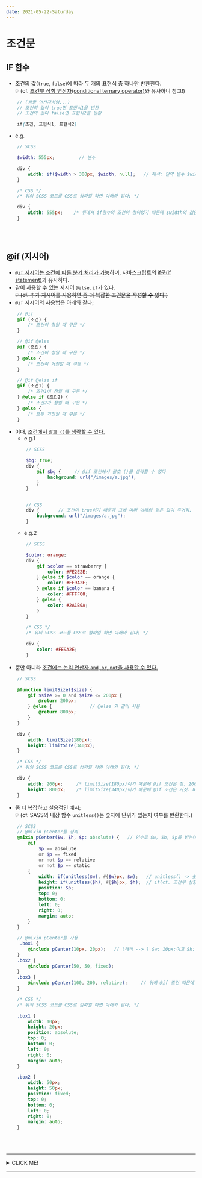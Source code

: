 ```yaml
---
date: 2021-05-22-Saturday
---
```


# 조건문

## IF 함수 
- 조건의 값(`true`, `false`)에 따라 두 개의 표현식 중 하나만 반환한다.    
💡 (cf. [조건부 삼항 연산자(conditional ternary operator)](https://developer.mozilla.org/ko/docs/Web/JavaScript/Reference/Operators/Conditional_Operator)와 유사하니 참고!)
```scss 
	// (삼항 연산자처럼...)
	// 조건의 값이 true면 표현식1을 반환
	// 조건의 값이 false면 표현식2를 반환

	if(조건, 표현식1, 표현식2)
```
- e.g. 
```scss
	// SCSS

	$width: 555px;         // 변수 

	div {
		width: if($width > 300px, $width, null);   // 해석: 만약 변수 $width가 300px보다 큰것이 참이면 $width를 반환, 거짓이면 null을 반환하라. 속성 값으로 null 이 들어가면 이 말은 "해당 속성을 사용하지 않겠다"라는 의미! 
	}
```
```css
	/* CSS */
	/* 위의 SCSS 코드를 CSS로 컴파일 하면 아래와 같다; */

	div {
		width: 555px;    /* 위에서 if함수의 조건이 참이었기 때문에 $width의 값인 555px을 반환한다. */
	}
```

<br>
<br>

## @if (지시어) 
- <u>`@if` 지시어는 조건에 따른 분기 처리가 가능</u>하며, 자바스크립트의 [if문(if statement)](https://developer.mozilla.org/ko/docs/Web/JavaScript/Reference/Statements/if...else)과 유사하다.   
- 같이 사용할 수 있는 지시어 `@else`, `if`가 있다.   
~~💡 (cf. 추가 지시어를 사용하면 좀 더 복잡한 조건문을 작성할 수 있다!)~~
- `@if` 지시어의 사용법은 아래와 같다; 
```scss
	// @if
	@if (조건) {
		/* 조건이 참일 때 구문 */
	}

	// @if @else
	@if (조건) {
		/* 조건이 참일 때 구문 */
	} @else {
		/* 조건이 거짓일 때 구문 */
	}

	// @if @else if
	@if (조건1) {
		/* 조건1이 참일 때 구문 */
	} @else if (조건2) {
		/* 조건2가 참일 때 구문 */
	} @else {
		/* 모두 거짓일 때 구문 */
	}
```
- 이때, <u>조건에서 `괄호 ()`를 생략할 수 있다.</u> 
	- e.g.1
	```scss
		// SCSS

		$bg: true;
		div {
			@if $bg {     // @if 조건에서 괄호 ()를 생략할 수 있다
				background: url("/images/a.jpg");
			}
		}


		// CSS
		div {       // 조건이 true이기 때문에 그에 따라 아래와 같은 값이 주어짐.
			background: url("/images/a.jpg");
		}
	```
	- e.g.2
	```scss
		// SCSS

		$color: orange;
		div {
			@if $color == strawberry {
				color: #FE2E2E;
			} @else if $color == orange {
				color: #FE9A2E;
			} @else if $color == banana {
				color: #FFFF00;
			} @else {
				color: #2A1B0A;
			}
		}
	```
	```css
		/* CSS */
		/* 위의 SCSS 코드를 CSS로 컴파일 하면 아래와 같다; */

		div {
			color: #FE9A2E;
		}
	```
- 뿐만 아니라 <u>조건에는 논리 연산자 `and`, `or`, `not`을 사용할 수 있다.</u> 
```scss
	// SCSS

	@function limitSize($size) {
		@if $size >= 0 and $size <= 200px {
			@return 200px;
		} @else {              // @else 와 같이 사용 
			@return 800px;
		}
	}

	div {
		width: limitSize(180px);
		height: limitSize(340px);
	}
```
```css
	/* CSS */
	/* 위의 SCSS 코드를 CSS로 컴파일 하면 아래와 같다; */

	div {
		width: 200px;     /* limitSize(180px)이기 때문에 @if 조건은 참. 200px을 값으로 반환한다. */
		height: 800px;    /* limitSize(340px)이기 때문에 @if 조건은 거짓. 800px을 값으로 반환한다. */
	}
```
- 좀 더 복잡하고 실용적인 예시;  
💡 (cf. SASS의 내장 함수 `unitless()`는 숫자에 단위가 있는지 여부를 반환한다.)
```scss
	// SCSS
	// @mixin pCenter를 정의 
	@mixin pCenter($w, $h, $p: absolute) {   // 인수로 $w, $h, $p를 받는데, 그중 $p의 기본값은 absolute. 그리고 아래는 @if의 조건들 (+ 논리 연산자 사용). 괄호 ()를 생략함. 
		@if                                    
			$p == absolute                       
			or $p == fixed
			or not $p == relative
			or not $p == static
		{
			width: if(unitless($w), #{$w}px, $w);   // unitless() -> 숫자에 단위가 있는지 여부를 반환. (+ #{문자보건} -> 문자보간을 이용하면 코드의 어디든지 변수값을 넣을 수 있음.)
			height: if(unitless($h), #{$h}px, $h);  // if(cf. 조건부 삼항 연산자와 유사)와 같이 사용! if([조건], [표현식1], [표현식2])
			position: $p;
			top: 0;
			bottom: 0;
			left: 0;
			right: 0;
			margin: auto;
		}
	}

	// @mixin pCenter를 사용 
	 .box1 {
		@include pCenter(10px, 20px);   // (해석 --> ) $w: 10px;이고 $h: 20px;인데, if(만약) unitless() -> 숫자에 단위가 없는것이 참이면 #{$w}px를 반환하고, 단위가 없는것이 거짓. 즉, 단위가 붙어있는 숫자라면 그냥 변수 $w 그대로를 반환한다. 
	}
	.box2 {
		@include pCenter(50, 50, fixed);
	}
	.box3 {
		@include pCenter(100, 200, relative);     // 위에 @if 조건 때문에 relative 값을 갖고 있는 .box3은 실행 X 
	}
```
```css
	/* CSS */
	/* 위의 SCSS 코드를 CSS로 컴파일 하면 아래와 같다; */

	.box1 {
		width: 10px;
		height: 20px;
		position: absolute;
		top: 0;
		bottom: 0;
		left: 0;
		right: 0;
		margin: auto;
	}

	.box2 {
		width: 50px;
		height: 50px;
		position: fixed;
		top: 0;
		bottom: 0;
		left: 0;
		right: 0;
		margin: auto;
	}
```

<br>
<br>

---
<details>
<summary>CLICK ME!</summary>

- cf. 
	-	https://heropy.blog/2018/01/31/sass/
	- https://zero-dimension.tistory.com/39
	- https://velog.io/@hey_jude/SASS-1

</details>

---
